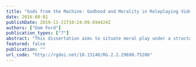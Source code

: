 ```yaml
---
title: "Gods from the Machine: Godhood and Morality in Roleplaying Videogames"
date: 2016-08-01
publishDate: 2019-11-21T10:24:09.694424Z
authors: ["Dom Ford"]
publication_types: ["7"]
abstract: "This dissertation aims to situate moral play under a structure of godhood. This comprise two distinct but intertwining elements: the player-as-god and diegetic gods. The player-as-god is a concept I will outline that describes the player-avatar relationship as a dualistic notion that encompasses the avatar as a distinct, diegetic character, and the player as a controlling being who transcends the gameworld. The two collide in player-avatar relationships to create a ‘fantasy self’, as Katherine Isbister terms, that is neither solely player nor avatar. The player-as-god, as both transcendental but simultaneously native to the gameworld, must forge new moral and social frameworks according to the different ontological and cosmological fundamentals of the created gameworld. These frameworks, I will argue, are predicated on higher diegetic powers that guide and inform the player-as-god. I will examine this topic through four case studies. In *Grand Theft Auto V*, I will illustrate the player-as-god as part of a player-avatar relationship that involves a pre-characterised avatar, in the form of *GTA V*'s playable protagonists. In *The Elder Scrolls V: Skyrim*, I will analyse a more ‘blank slate’ avatar in the player-avatar relationship, and consider how the player-as-god is directed by diegetic gameworld gods and higher powers. In *Diablo III*, I will explore the highly intertextual nature of its moral framework, as it borrows extensively from Judeo-Christian tradition. Finally, in *Dark Souls* I will add a moral dimension to Daniel Vella’s notion of the ludic sublime, examine how moral futility is instituted in the game’s lore and mechanics."
featured: false
publication: ""
url_code: "http://rgdoi.net/10.13140/RG.2.2.29690.75206"
---
```


